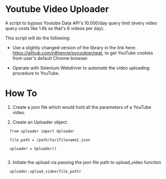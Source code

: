 # Youtube Video Uploader

A script to bypass Youtube Data API's 10.000/day query limit (every video query costs like 1.6k so that's 6 videos per day).

This script will do the following:

- Use a slightly changed version of the library in the link here: https://github.com/n8henrie/pycookiecheat,
to get YouTube cookies from user's default Chrome browser.

- Operate with Selenium Webdriver to automate the video uploading procedure to YouTube.

# How To

1. Create a json file which would hold all the parameters of a YouTube video.

2. Create an Uploader object.

```
  from uploader import Uploader

  file_path = /path/to/{filename}.json

  uploader = Uploader()
  
```

3. Initiate the upload via passing the json file path to upload_video function
```
  uploader.upload_video(file_path)
```
